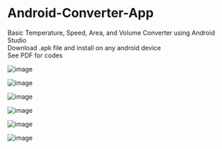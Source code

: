 # Android-Converter-App
Basic Temperature, Speed, Area, and Volume Converter using Android Studio <br />
Download .apk file and install on any android device <br />
See PDF for codes <br />

![image](https://user-images.githubusercontent.com/28699887/54081452-2341e600-4340-11e9-8810-0ec6efa5e249.png)

![image](https://user-images.githubusercontent.com/28699887/54081473-5ab09280-4340-11e9-8659-178e0b76b1e6.png)

![image](https://user-images.githubusercontent.com/28699887/54081474-5f754680-4340-11e9-8500-41f8546f88cd.png)

![image](https://user-images.githubusercontent.com/28699887/54081477-6308cd80-4340-11e9-9751-da68d7c5b7d5.png)

![image](https://user-images.githubusercontent.com/28699887/54081482-68661800-4340-11e9-9d19-aa86567e0288.png)

![image](https://user-images.githubusercontent.com/28699887/54081486-70be5300-4340-11e9-9d84-834a6350a2b1.png)

